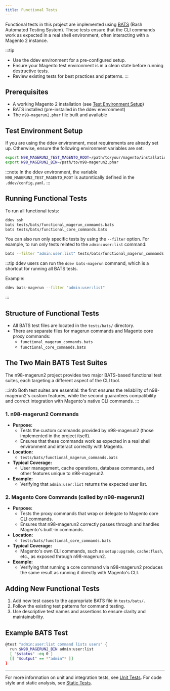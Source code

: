 ```yaml
---
title: Functional Tests
---
```


Functional tests in this project are implemented using [BATS](https://github.com/bats-core/bats-core) (Bash Automated Testing System). These tests ensure that the CLI commands work as expected in a real shell environment, often interacting with a Magento 2 instance.

:::tip
- Use the ddev environment for a pre-configured setup.
- Ensure your Magento test environment is in a clean state before running destructive tests.
- Review existing tests for best practices and patterns.
  :::

## Prerequisites

- A working Magento 2 installation (see [Test Environment Setup](./unit-tests.md))
- BATS installed (pre-installed in the ddev environment)
- The `n98-magerun2.phar` file built and available

## Test Environment Setup

If you are using the ddev environment, most requirements are already set up. Otherwise, ensure the following environment variables are set:

```bash
export N98_MAGERUN2_TEST_MAGENTO_ROOT=/path/to/your/magento/installation
export N98_MAGERUN2_BIN=/path/to/n98-magerun2.phar
```

:::note
In the ddev environment, the variable `N98_MAGERUN2_TEST_MAGENTO_ROOT` is automtically defined in the `.ddev/config.yaml`.
:::

## Running Functional Tests

To run all functional tests:

```bash
ddev ssh
bats tests/bats/functional_magerun_commands.bats
bats tests/bats/functional_core_commands.bats
```

You can also run only specific tests by using the `--filter` option. For example, to run only tests related to the `admin:user:list` command:

```bash
bats --filter "admin:user:list" tests/bats/functional_magerun_commands.bats
```

:::tip
ddev users can run the `ddev bats-magerun` command, which is a shortcut for running all BATS tests.

Example:
```bash
ddev bats-magerun --filter "admin:user:list"
```
:::

## Structure of Functional Tests

- All BATS test files are located in the `tests/bats/` directory.
- There are separate files for magerun commands and Magento core proxy commands:
  - `functional_magerun_commands.bats`
  - `functional_core_commands.bats`

## The Two Main BATS Test Suites

The n98-magerun2 project provides two major BATS-based functional test suites, each targeting a different aspect of the CLI tool.

:::info
Both test suites are essential: the first ensures the reliability of n98-magerun2's custom features, while the second guarantees compatibility and correct integration with Magento's native CLI commands.
:::

### 1. n98-magerun2 Commands

- **Purpose:**
  - Tests the custom commands provided by n98-magerun2 (those implemented in the project itself).
  - Ensures that these commands work as expected in a real shell environment and interact correctly with Magento.
- **Location:**
  - `tests/bats/functional_magerun_commands.bats`
- **Typical Coverage:**
  - User management, cache operations, database commands, and other features unique to n98-magerun2.
- **Example:**
  - Verifying that `admin:user:list` returns the expected user list.

### 2. Magento Core Commands (called by n98-magerun2)

- **Purpose:**
  - Tests the proxy commands that wrap or delegate to Magento core CLI commands.
  - Ensures that n98-magerun2 correctly passes through and handles Magento's built-in commands.
- **Location:**
  - `tests/bats/functional_core_commands.bats`
- **Typical Coverage:**
  - Magento's own CLI commands, such as `setup:upgrade`, `cache:flush`, etc., as exposed through n98-magerun2.
- **Example:**
  - Verifying that running a core command via n98-magerun2 produces the same result as running it directly with Magento's CLI.

## Adding New Functional Tests

1. Add new test cases to the appropriate BATS file in `tests/bats/`.
2. Follow the existing test patterns for command testing.
3. Use descriptive test names and assertions to ensure clarity and maintainability.

## Example BATS Test

```bash
@test "admin:user:list command lists users" {
  run $N98_MAGERUN2_BIN admin:user:list
  [ "$status" -eq 0 ]
  [[ "$output" == *"admin"* ]]
}
```

---

For more information on unit and integration tests, see [Unit Tests](./unit-tests.md).
For code style and static analysis, see [Static Tests](./static-tests.md).
